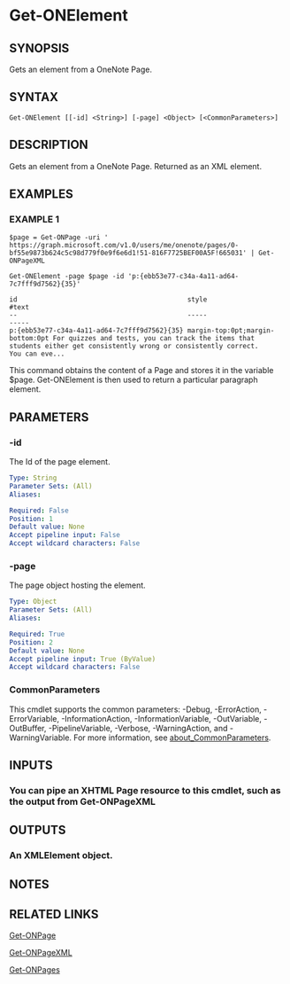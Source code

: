 # Get-ONElement

## SYNOPSIS
Gets an element from a OneNote Page.

## SYNTAX

```
Get-ONElement [[-id] <String>] [-page] <Object> [<CommonParameters>]
```

## DESCRIPTION
Gets an element from a OneNote Page.
Returned as an XML element.

## EXAMPLES

### EXAMPLE 1
```
$page = Get-ONPage -uri ' https://graph.microsoft.com/v1.0/users/me/onenote/pages/0-bf55e9873b624c5c98d779f0e9f6e6d1!51-816F7725BEF00A5F!665031' | Get-ONPageXML

Get-ONElement -page $page -id 'p:{ebb53e77-c34a-4a11-ad64-7c7fff9d7562}{35}'

id                                           style                            #text
--                                           -----                            -----
p:{ebb53e77-c34a-4a11-ad64-7c7fff9d7562}{35} margin-top:0pt;margin-bottom:0pt For quizzes and tests, you can track the items that students either get consistently wrong or consistently correct.
You can eve...
```
This command obtains the content of a Page and stores it in the variable $page.
Get-ONElement is then used to return a particular paragraph element.

## PARAMETERS

### -id
The Id of the page element.

```yaml
Type: String
Parameter Sets: (All)
Aliases:

Required: False
Position: 1
Default value: None
Accept pipeline input: False
Accept wildcard characters: False
```

### -page
The page object hosting the element.

```yaml
Type: Object
Parameter Sets: (All)
Aliases:

Required: True
Position: 2
Default value: None
Accept pipeline input: True (ByValue)
Accept wildcard characters: False
```

### CommonParameters
This cmdlet supports the common parameters: -Debug, -ErrorAction, -ErrorVariable, -InformationAction, -InformationVariable, -OutVariable, -OutBuffer, -PipelineVariable, -Verbose, -WarningAction, and -WarningVariable. For more information, see [about_CommonParameters](http://go.microsoft.com/fwlink/?LinkID=113216).

## INPUTS

### You can pipe an XHTML Page resource to this cmdlet, such as the output from Get-ONPageXML
## OUTPUTS

### An XMLElement object.
## NOTES

## RELATED LINKS

[Get-ONPage]()

[Get-ONPageXML]()

[Get-ONPages]()

